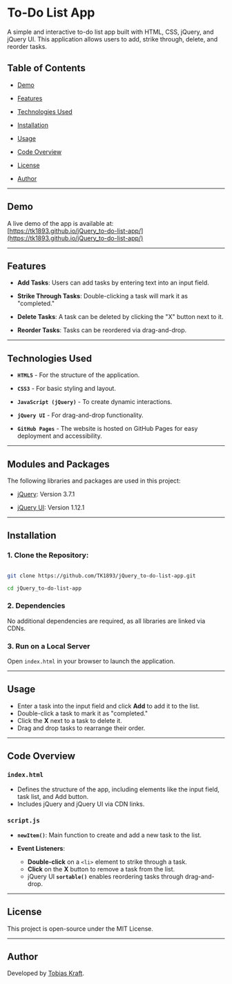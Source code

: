 # To-Do List App

A simple and interactive to-do list app built with HTML, CSS, jQuery, and jQuery UI. This application allows users to add, strike through, delete, and reorder tasks.

## Table of Contents

- [Demo](#demo)

- [Features](#features)

- [Technologies Used](#technologies-used)

- [Installation](#installation)

- [Usage](#usage)

- [Code Overview](#code-overview)

- [License](#license)
- [Author](#author)

---

## Demo

A live demo of the app is available at:  
[https://tk1893.github.io/jQuery_to-do-list-app/](https://tk1893.github.io/jQuery_to-do-list-app/)

---

## Features

- **Add Tasks**: Users can add tasks by entering text into an input field.

- **Strike Through Tasks**: Double-clicking a task will mark it as "completed."

- **Delete Tasks**: A task can be deleted by clicking the "X" button next to it.

- **Reorder Tasks**: Tasks can be reordered via drag-and-drop.

---

## Technologies Used

- **`HTML5`** - For the structure of the application.

- **`CSS3`** - For basic styling and layout.

- **`JavaScript (jQuery)`** - To create dynamic interactions.

- **`jQuery UI`** - For drag-and-drop functionality.
- **`GitHub Pages`** - The website is hosted on GitHub Pages for easy deployment and accessibility.

---

## Modules and Packages

The following libraries and packages are used in this project:

- [jQuery](https://jquery.com/): Version 3.7.1

- [jQuery UI](https://jqueryui.com/): Version 1.12.1

---

## Installation

### 1. **Clone the Repository**:

```bash

git clone https://github.com/TK1893/jQuery_to-do-list-app.git

cd jQuery_to-do-list-app

```

### 2. **Dependencies**

No additional dependencies are required, as all libraries are linked via CDNs.

### 3. **Run on a Local Server**

Open `index.html` in your browser to launch the application.

---

## Usage

- Enter a task into the input field and click **Add** to add it to the list.
- Double-click a task to mark it as "completed."
- Click the **X** next to a task to delete it.
- Drag and drop tasks to rearrange their order.

---

## Code Overview

### `index.html`

- Defines the structure of the app, including elements like the input field, task list, and Add button.
- Includes jQuery and jQuery UI via CDN links.

### `script.js`

- **`newItem()`**: Main function to create and add a new task to the list.

- **Event Listeners**:
  - **Double-click** on a `<li>` element to strike through a task.
  - **Click** on the **X** button to remove a task from the list.
  - jQuery UI **`sortable()`** enables reordering tasks through drag-and-drop.

---

## License

This project is open-source under the MIT License.

---

## Author

Developed by [Tobias Kraft](https://tk1893.github.io/tk-portfolio/).
